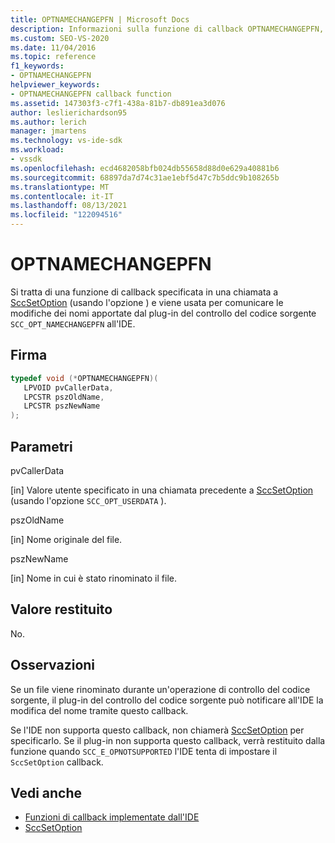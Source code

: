 ```yaml
---
title: OPTNAMECHANGEPFN | Microsoft Docs
description: Informazioni sulla funzione di callback OPTNAMECHANGEPFN, che comunica le modifiche dei nomi dal plug-in del controllo del codice sorgente all'IDE Visual Studio codice sorgente.
ms.custom: SEO-VS-2020
ms.date: 11/04/2016
ms.topic: reference
f1_keywords:
- OPTNAMECHANGEPFN
helpviewer_keywords:
- OPTNAMECHANGEPFN callback function
ms.assetid: 147303f3-c7f1-438a-81b7-db891ea3d076
author: leslierichardson95
ms.author: lerich
manager: jmartens
ms.technology: vs-ide-sdk
ms.workload:
- vssdk
ms.openlocfilehash: ecd4682058bfb024db55658d88d0e629a40881b6
ms.sourcegitcommit: 68897da7d74c31ae1ebf5d47c7b5ddc9b108265b
ms.translationtype: MT
ms.contentlocale: it-IT
ms.lasthandoff: 08/13/2021
ms.locfileid: "122094516"
---
```

# <a name="optnamechangepfn"></a>OPTNAMECHANGEPFN
Si tratta di una funzione di callback specificata in una chiamata a [SccSetOption](../extensibility/sccsetoption-function.md) (usando l'opzione ) e viene usata per comunicare le modifiche dei nomi apportate dal plug-in del controllo del codice sorgente `SCC_OPT_NAMECHANGEPFN` all'IDE.

## <a name="signature"></a>Firma

```cpp
typedef void (*OPTNAMECHANGEPFN)(
   LPVOID pvCallerData,
   LPCSTR pszOldName,
   LPCSTR pszNewName
);
```

## <a name="parameters"></a>Parametri
 pvCallerData

[in] Valore utente specificato in una chiamata precedente a [SccSetOption](../extensibility/sccsetoption-function.md) (usando l'opzione `SCC_OPT_USERDATA` ).

 pszOldName

[in] Nome originale del file.

 pszNewName

[in] Nome in cui è stato rinominato il file.

## <a name="return-value"></a>Valore restituito
 No.

## <a name="remarks"></a>Osservazioni
 Se un file viene rinominato durante un'operazione di controllo del codice sorgente, il plug-in del controllo del codice sorgente può notificare all'IDE la modifica del nome tramite questo callback.

 Se l'IDE non supporta questo callback, non chiamerà [SccSetOption](../extensibility/sccsetoption-function.md) per specificarlo. Se il plug-in non supporta questo callback, verrà restituito dalla funzione quando `SCC_E_OPNOTSUPPORTED` l'IDE tenta di impostare il `SccSetOption` callback.

## <a name="see-also"></a>Vedi anche
- [Funzioni di callback implementate dall'IDE](../extensibility/callback-functions-implemented-by-the-ide.md)
- [SccSetOption](../extensibility/sccsetoption-function.md)

